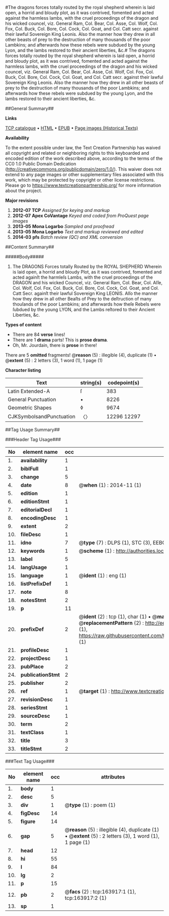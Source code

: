 #The dragons forces totally routed by the royal shepherd wherein is laid open, a horrid and bloudy plot, as it was contrived, fomented and acted against the harmless lambs, with the cruel proceedings of the dragon and his wicked councel, viz. General Ram, Col. Bear, Col. Asse, Col. Wolf, Col. Fox, Col. Buck, Col. Bore, Col. Cock, Col. Goat, and Col. Catt secr. against their lawful Sovereign King Leonis. Also the manner how they drew in all other beasts of prey to the destruction of many thousands of the poor Lambkins; and afterwards how these rebels were subdued by the young Lyon, and the lambs restored to their ancient liberties, &c.#
The dragons forces totally routed by the royal shepherd wherein is laid open, a horrid and bloudy plot, as it was contrived, fomented and acted against the harmless lambs, with the cruel proceedings of the dragon and his wicked councel, viz. General Ram, Col. Bear, Col. Asse, Col. Wolf, Col. Fox, Col. Buck, Col. Bore, Col. Cock, Col. Goat, and Col. Catt secr. against their lawful Sovereign King Leonis. Also the manner how they drew in all other beasts of prey to the destruction of many thousands of the poor Lambkins; and afterwards how these rebels were subdued by the young Lyon, and the lambs restored to their ancient liberties, &c.

##General Summary##

**Links**

[TCP catalogue](http://www.ota.ox.ac.uk/tcp/)  • 
[HTML](http://tei.it.ox.ac.uk/tcp/Texts-HTML/free/A81/A81719.html)  • 
[EPUB](http://tei.it.ox.ac.uk/tcp/Texts-EPUB/free/A81/A81719.epub) • 
[Page images (Historical Texts)](https://historicaltexts.jisc.ac.uk/eebo-99869613e)

**Availability**

To the extent possible under law, the Text Creation Partnership has waived all copyright and related or neighboring rights to this keyboarded and encoded edition of the work described above, according to the terms of the CC0 1.0 Public Domain Dedication (http://creativecommons.org/publicdomain/zero/1.0/). This waiver does not extend to any page images or other supplementary files associated with this work, which may be protected by copyright or other license restrictions. Please go to https://www.textcreationpartnership.org/ for more information about the project.

**Major revisions**

1. __2012-07__ __TCP__ *Assigned for keying and markup*
1. __2012-07__ __Apex CoVantage__ *Keyed and coded from ProQuest page images*
1. __2013-05__ __Mona Logarbo__ *Sampled and proofread*
1. __2013-05__ __Mona Logarbo__ *Text and markup reviewed and edited*
1. __2014-03__ __pfs__ *Batch review (QC) and XML conversion*

##Content Summary##

#####Body#####

1. The DRAGONS Forces totally Routed by the ROYAL SHEPHERD Wherein is laid open, a horrid and bloudy Plot, as it was contrived, fomented and acted againſt the harmleſs Lambs, with the cruel proceedings of the DRAGON and his wicked Councel, viz. General Ram, Col. Bear, Col. Aſſe, Col. Wolf, Col. Fox, Col. Buck, Col. Bore, Col. Cock, Col. Goat, and Col. Catt Secr. againſt their lawful Sovereign King LEONIS. Alſo the manner how they drew in all other Beaſts of Prey to the deſtruction of many thouſands of the poor Lambkins; and afterwards how theſe Rebels were ſubdued by the young LYON, and the Lambs reſtored to their Ancient Liberties, &c.

**Types of content**

  * There are 84 **verse** lines!
  * There are 1 **drama** parts! This is **prose drama**.
  * Oh, Mr. Jourdain, there is **prose** in there!

There are 5 **omitted** fragments! 
 @__reason__ (5) : illegible (4), duplicate (1)  •  @__extent__ (5) : 2 letters (3), 1 word (1), 1 page (1)

**Character listing**


|Text|string(s)|codepoint(s)|
|---|---|---|
|Latin Extended-A|ſ|383|
|General Punctuation|•|8226|
|Geometric Shapes|◊|9674|
|CJKSymbolsandPunctuation|〈〉|12296 12297|

##Tag Usage Summary##

###Header Tag Usage###

|No|element name|occ|attributes|
|---|---|---|---|
|1.|__availability__|1||
|2.|__biblFull__|1||
|3.|__change__|5||
|4.|__date__|8| @__when__ (1) : 2014-11 (1)|
|5.|__edition__|1||
|6.|__editionStmt__|1||
|7.|__editorialDecl__|1||
|8.|__encodingDesc__|1||
|9.|__extent__|2||
|10.|__fileDesc__|1||
|11.|__idno__|7| @__type__ (7) : DLPS (1), STC (3), EEBO-CITATION (1), PROQUEST (1), VID (1)|
|12.|__keywords__|1| @__scheme__ (1) : http://authorities.loc.gov/ (1)|
|13.|__label__|5||
|14.|__langUsage__|1||
|15.|__language__|1| @__ident__ (1) : eng (1)|
|16.|__listPrefixDef__|1||
|17.|__note__|8||
|18.|__notesStmt__|2||
|19.|__p__|11||
|20.|__prefixDef__|2| @__ident__ (2) : tcp (1), char (1)  •  @__matchPattern__ (2) : ([0-9\-]+):([0-9IVX]+) (1), (.+) (1)  •  @__replacementPattern__ (2) : http://eebo.chadwyck.com/downloadtiff?vid=$1&page=$2 (1), https://raw.githubusercontent.com/textcreationpartnership/Texts/master/tcpchars.xml#$1 (1)|
|21.|__profileDesc__|1||
|22.|__projectDesc__|1||
|23.|__pubPlace__|2||
|24.|__publicationStmt__|2||
|25.|__publisher__|2||
|26.|__ref__|1| @__target__ (1) : http://www.textcreationpartnership.org/docs/. (1)|
|27.|__revisionDesc__|1||
|28.|__seriesStmt__|1||
|29.|__sourceDesc__|1||
|30.|__term__|2||
|31.|__textClass__|1||
|32.|__title__|3||
|33.|__titleStmt__|2||


###Text Tag Usage###

|No|element name|occ|attributes|
|---|---|---|---|
|1.|__body__|1||
|2.|__desc__|5||
|3.|__div__|1| @__type__ (1) : poem (1)|
|4.|__figDesc__|14||
|5.|__figure__|14||
|6.|__gap__|5| @__reason__ (5) : illegible (4), duplicate (1)  •  @__extent__ (5) : 2 letters (3), 1 word (1), 1 page (1)|
|7.|__head__|12||
|8.|__hi__|55||
|9.|__l__|84||
|10.|__lg__|2||
|11.|__p__|15||
|12.|__pb__|2| @__facs__ (2) : tcp:163917:1 (1), tcp:163917:2 (1)|
|13.|__sp__|1||
